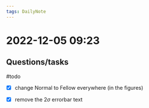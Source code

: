 ```yaml
---
tags: DailyNote 
---
```


# 2022-12-05  09:23


## Questions/tasks 

#todo 

- [x] change Normal to Fellow everywhere (in the figures)
- [x] remove the 2$\sigma$ errorbar text


